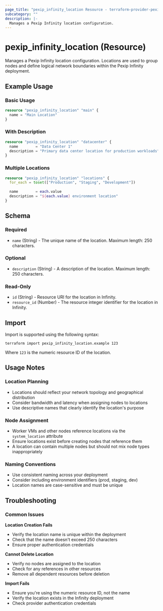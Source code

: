 ```yaml
---
page_title: "pexip_infinity_location Resource - terraform-provider-pexip"
subcategory: ""
description: |-
  Manages a Pexip Infinity location configuration.
---
```


# pexip_infinity_location (Resource)

Manages a Pexip Infinity location configuration. Locations are used to group nodes and define logical network boundaries within the Pexip Infinity deployment.

## Example Usage

### Basic Usage

```terraform
resource "pexip_infinity_location" "main" {
  name = "Main Location"
}
```

### With Description

```terraform
resource "pexip_infinity_location" "datacenter" {
  name        = "Data Center 1"
  description = "Primary data center location for production workloads"
}
```

### Multiple Locations

```terraform
resource "pexip_infinity_location" "locations" {
  for_each = toset(["Production", "Staging", "Development"])
  
  name        = each.value
  description = "${each.value} environment location"
}
```

## Schema

### Required

- `name` (String) - The unique name of the location. Maximum length: 250 characters.

### Optional

- `description` (String) - A description of the location. Maximum length: 250 characters.

### Read-Only

- `id` (String) - Resource URI for the location in Infinity.
- `resource_id` (Number) - The resource integer identifier for the location in Infinity.

## Import

Import is supported using the following syntax:

```shell
terraform import pexip_infinity_location.example 123
```

Where `123` is the numeric resource ID of the location.

## Usage Notes

### Location Planning
- Locations should reflect your network topology and geographical distribution
- Consider bandwidth and latency when assigning nodes to locations
- Use descriptive names that clearly identify the location's purpose

### Node Assignment
- Worker VMs and other nodes reference locations via the `system_location` attribute
- Ensure locations exist before creating nodes that reference them
- A location can contain multiple nodes but should not mix node types inappropriately

### Naming Conventions
- Use consistent naming across your deployment
- Consider including environment identifiers (prod, staging, dev)
- Location names are case-sensitive and must be unique

## Troubleshooting

### Common Issues

**Location Creation Fails**
- Verify the location name is unique within the deployment
- Check that the name doesn't exceed 250 characters
- Ensure proper authentication credentials

**Cannot Delete Location**
- Verify no nodes are assigned to the location
- Check for any references in other resources
- Remove all dependent resources before deletion

**Import Fails**
- Ensure you're using the numeric resource ID, not the name
- Verify the location exists in the Infinity deployment
- Check provider authentication credentials